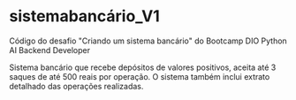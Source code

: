 # sistemabancário_V1

Código do desafio "Criando um sistema bancário" do Bootcamp DIO Python AI Backend Developer

Sistema bancário que recebe depósitos de valores positivos, aceita até 3 saques
de até 500 reais por operação.
O sistema também inclui extrato detalhado das operações realizadas.
